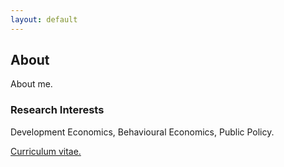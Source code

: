 ```yaml
---
layout: default
---
```


## About
About me.

### Research Interests
Development Economics, Behavioural Economics, Public Policy.

[Curriculum vitae.](./resume.pdf)

